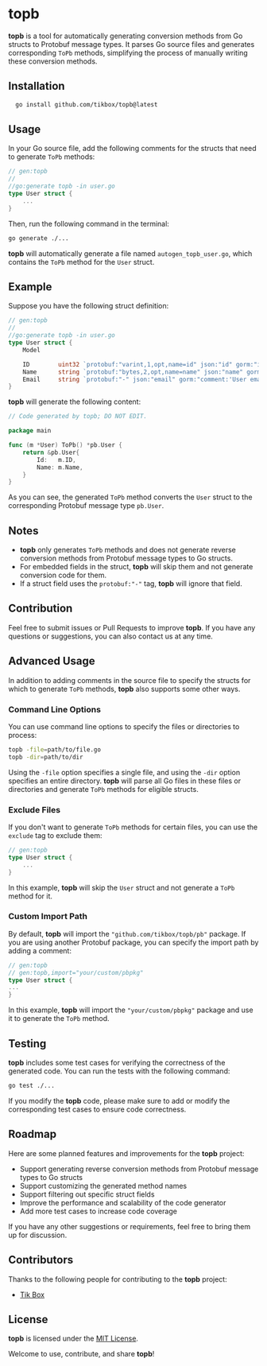 # topb

**topb** is a tool for automatically generating conversion methods from Go structs to Protobuf message types. It parses Go source files and generates corresponding `ToPb` methods, simplifying the process of manually writing these conversion methods.

## Installation

```bash
  go install github.com/tikbox/topb@latest
```

## Usage

In your Go source file, add the following comments for the structs that need to generate `ToPb` methods:

```go
// gen:topb
//
//go:generate topb -in user.go
type User struct {
    ...
}
```

Then, run the following command in the terminal:

```bash
go generate ./...
```

**topb** will automatically generate a file named `autogen_topb_user.go`, which contains the `ToPb` method for the `User` struct.

## Example

Suppose you have the following struct definition:

```go
// gen:topb
//
//go:generate topb -in user.go
type User struct {
    Model

    ID        uint32 `protobuf:"varint,1,opt,name=id" json:"id" gorm:"index;comment:'User ID'"`
    Name      string `protobuf:"bytes,2,opt,name=name" json:"name" gorm:"comment:'User name'"`
    Email     string `protobuf:"-" json:"email" gorm:"comment:'User email'"`
}
```

**topb** will generate the following content:

```go
// Code generated by topb; DO NOT EDIT.

package main

func (m *User) ToPb() *pb.User {
    return &pb.User{
        Id:   m.ID,
        Name: m.Name,
    }
}
```

As you can see, the generated `ToPb` method converts the `User` struct to the corresponding Protobuf message type `pb.User`.

## Notes

- **topb** only generates `ToPb` methods and does not generate reverse conversion methods from Protobuf message types to Go structs.
- For embedded fields in the struct, **topb** will skip them and not generate conversion code for them.
- If a struct field uses the `protobuf:"-"` tag, **topb** will ignore that field.

## Contribution

Feel free to submit issues or Pull Requests to improve **topb**. If you have any questions or suggestions, you can also contact us at any time.

## Advanced Usage

In addition to adding comments in the source file to specify the structs for which to generate `ToPb` methods, **topb** also supports some other ways.

### Command Line Options

You can use command line options to specify the files or directories to process:

```bash
topb -file=path/to/file.go
topb -dir=path/to/dir
```

Using the `-file` option specifies a single file, and using the `-dir` option specifies an entire directory. **topb** will parse all Go files in these files or directories and generate `ToPb` methods for eligible structs.

### Exclude Files

If you don't want to generate `ToPb` methods for certain files, you can use the `exclude` tag to exclude them:

```go
// gen:topb
type User struct {
    ...
}
```

In this example, **topb** will skip the `User` struct and not generate a `ToPb` method for it.

### Custom Import Path

By default, **topb** will import the `"github.com/tikbox/topb/pb"` package. If you are using another Protobuf package, you can specify the import path by adding a comment:

```go
// gen:topb
// gen:topb,import="your/custom/pbpkg"
type User struct {
...
}
```

In this example, **topb** will import the `"your/custom/pbpkg"` package and use it to generate the `ToPb` method.

## Testing

**topb** includes some test cases for verifying the correctness of the generated code. You can run the tests with the following command:

```bash
go test ./...
```

If you modify the **topb** code, please make sure to add or modify the corresponding test cases to ensure code correctness.

## Roadmap

Here are some planned features and improvements for the **topb** project:

- Support generating reverse conversion methods from Protobuf message types to Go structs
- Support customizing the generated method names
- Support filtering out specific struct fields
- Improve the performance and scalability of the code generator
- Add more test cases to increase code coverage

If you have any other suggestions or requirements, feel free to bring them up for discussion.

## Contributors

Thanks to the following people for contributing to the **topb** project:

- [Tik Box](https://github.com/tikbox)

## License

**topb** is licensed under the [MIT License](LICENSE).

Welcome to use, contribute, and share **topb**!
